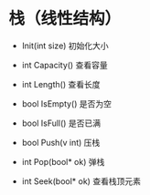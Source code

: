 # 栈（线性结构）


 - Init(int size)
  初始化大小 

 - int Capacity()
  查看容量

 - int Length()
  查看长度
 
 - bool IsEmpty()
  是否为空
 
 - bool IsFull()
  是否已满
 
 - bool Push(v int)
  压栈
 
 - int Pop(bool* ok)
  弹栈
 
 - int Seek(bool* ok)
  查看栈顶元素